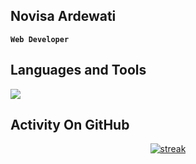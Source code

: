 ## Novisa Ardewati

**`Web Developer`**

## Languages and Tools

<p align="left"> <a href="https://github.com/maghribcodes"><img src="https://skillicons.dev/icons?i=vscode,github,php,js,css,html,laravel,tailwind,azure,bootstrap,discord,bots,jquery,mysql,py"> </a> </p>

## Activity On GitHub

<p align="center">
  <a href="https://github.com/maghribcodes">      
<img title="stats" alt="streak" src="https://github-readme-streak-stats.herokuapp.com/?user=maghribcodes&theme=merko&hide_border=true&stroke=f53b3b"/>
</a> 
</p>
